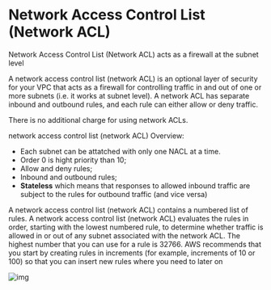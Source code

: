 # Network Access Control List (Network ACL)

Network Access Control List (Network ACL) acts as a firewall at the subnet level

A network access control list (network ACL) is an optional layer of security for your VPC that acts as a firewall for controlling traffic in and out of one or more subnets (i.e. it works at subnet level). A network ACL has separate inbound and outbound rules, and each rule can either allow or deny traffic.

There is no additional charge for using network ACLs.

network access control list (network ACL) Overview:

- Each subnet can be attatched with only one NACL at a time.
- Order 0 is hight priority than 10;
- Allow and deny rules;
- Inbound and outbound rules;
- **Stateless** which means that responses to allowed inbound traffic are subject to the rules for outbound traffic (and vice versa)

A network access control list (network ACL) contains a numbered list of rules. A network access control list (network ACL) evaluates the rules in order, starting with the lowest numbered rule, to determine whether traffic is allowed in or out of any subnet associated with the network ACL. The highest number that you can use for a rule is 32766. AWS recommends that you start by creating rules in increments (for example, increments of 10 or 100) so that you can insert new rules where you need to later on

![img](https://assets-pt.media.datacumulus.com/aws-clf-pt/assets/pt1-q42-i2.jpg)
